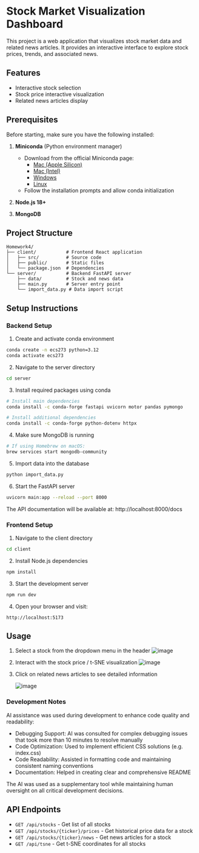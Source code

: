 # Stock Market Visualization Dashboard

This project is a web application that visualizes stock market data and related news articles. It provides an interactive interface to explore stock prices, trends, and associated news.

## Features

- Interactive stock selection
- Stock price interactive visualization
- Related news articles display


## Prerequisites

Before starting, make sure you have the following installed:

1. **Miniconda** (Python environment manager)
   - Download from the official Miniconda page:
     - [Mac (Apple Silicon)](https://docs.conda.io/en/latest/miniconda.html#macos-installers)
     - [Mac (Intel)](https://docs.conda.io/en/latest/miniconda.html#macos-installers)
     - [Windows](https://docs.conda.io/en/latest/miniconda.html#windows-installers)
     - [Linux](https://docs.conda.io/en/latest/miniconda.html#linux-installers)
   - Follow the installation prompts and allow conda initialization

2. **Node.js 18+**
3. **MongoDB**

## Project Structure

```
Homework4/
├── client/           # Frontend React application
│   ├── src/          # Source code
│   ├── public/       # Static files
│   └── package.json  # Dependencies
└── server/           # Backend FastAPI server
    ├── data/         # Stock and news data
    ├── main.py       # Server entry point
    └── import_data.py # Data import script
```

## Setup Instructions

### Backend Setup

1. Create and activate conda environment
```zsh
conda create -n ecs273 python=3.12
conda activate ecs273
```

2. Navigate to the server directory
```zsh
cd server
```

3. Install required packages using conda
```zsh
# Install main dependencies
conda install -c conda-forge fastapi uvicorn motor pandas pymongo

# Install additional dependencies
conda install -c conda-forge python-dotenv httpx
```

4. Make sure MongoDB is running
```zsh
# If using Homebrew on macOS:
brew services start mongodb-community
```

5. Import data into the database
```zsh
python import_data.py
```

6. Start the FastAPI server
```zsh
uvicorn main:app --reload --port 8000
```

The API documentation will be available at: http://localhost:8000/docs

### Frontend Setup

1. Navigate to the client directory
```zsh
cd client
```

2. Install Node.js dependencies
```zsh
npm install
```

3. Start the development server
```zsh
npm run dev
```

4. Open your browser and visit:
```
http://localhost:5173
```

## Usage

1. Select a stock from the dropdown menu in the header
   ![image](https://github.com/user-attachments/assets/1da83e4e-32ad-4200-a030-e4659cf4267e)
   
2. Interact with the stock price / t-SNE visualization
   ![image](https://github.com/user-attachments/assets/e1eb227c-c268-40d5-beb8-d37a50285644)
   
3. Click on related news articles to see detailed information

   ![image](https://github.com/user-attachments/assets/d92b6ce9-7ee0-4a1d-8cb9-33ca6ac22f8c)



### Development Notes

AI assistance was used during development to enhance code quality and readability:

- Debugging Support: AI was consulted for complex debugging issues that took more than 10 minutes to resolve manually
- Code Optimization: Used to implement efficient CSS solutions (e.g.  index.css)
- Code Readability: Assisted in formatting code and maintaining consistent naming conventions
- Documentation: Helped in creating clear and comprehensive README

The AI was used as a supplementary tool while maintaining human oversight on all critical development decisions.


## API Endpoints

- `GET /api/stocks` - Get list of all stocks
- `GET /api/stocks/{ticker}/prices` - Get historical price data for a stock
- `GET /api/stocks/{ticker}/news` - Get news articles for a stock
- `GET /api/tsne` - Get t-SNE coordinates for all stocks
